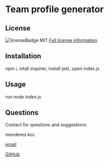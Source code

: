 # Team profile generator
  
  ## License
  ![licenseBadge](https://img.shields.io/badge/License-MIT-blue.svg)
  MIT
  [Full license information]("MIT").
  
  <a name="installation"></a>
  ## Installation
  npm i, intall inquirer, install jest, open index.js
  
  <a name="usage"></a>
  ## Usage
  run node index.js
  
  <a name="contact"></a>
  ## Questions
  Contact for questions and suggestions:

  menderes koc

  [email](mailto:mndrs.kc@gmail.com)

  [GitHub](https://github.com/mendereskoc)
